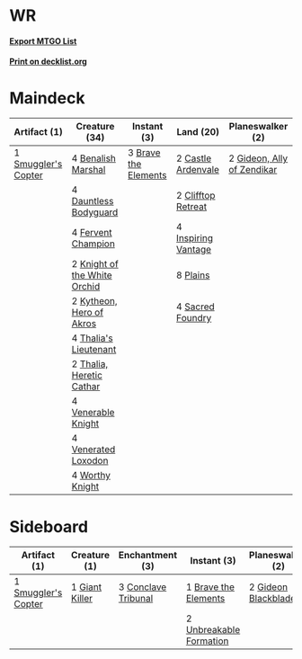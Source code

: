 # WR

#### [Export MTGO List](../collection/WR/WR.txt)
#### [Print on decklist.org](http://decklist.org/?deckmain=4%09Benalish%20Marshal%0A3%09Brave%20the%20Elements%0A2%09Castle%20Ardenvale%0A2%09Clifftop%20Retreat%0A4%09Dauntless%20Bodyguard%0A4%09Fervent%20Champion%0A2%09Gideon,%20Ally%20of%20Zendikar%0A4%09Inspiring%20Vantage%0A2%09Knight%20of%20the%20White%20Orchid%0A2%09Kytheon,%20Hero%20of%20Akros%0A8%09Plains%0A4%09Sacred%20Foundry%0A1%09Smuggler's%20Copter%0A4%09Thalia's%20Lieutenant%0A2%09Thalia,%20Heretic%20Cathar%0A4%09Venerable%20Knight%0A4%09Venerated%20Loxodon%0A4%09Worthy%20Knight&deckside=1%09Brave%20the%20Elements%0A3%09Conclave%20Tribunal%0A2%09Declaration%20in%20Stone%0A3%09Fragmentize%0A1%09Giant%20Killer%0A2%09Gideon%20Blackblade%0A1%09Smuggler's%20Copter%0A2%09Unbreakable%20Formation)
# Maindeck

|                                         Artifact (1)                                         |                                             Creature (34)                                             |                                          Instant (3)                                          |                                          Land (20)                                           |                                          Planeswalker (2)                                           |
|----------------------------------------------------------------------------------------------|-------------------------------------------------------------------------------------------------------|-----------------------------------------------------------------------------------------------|----------------------------------------------------------------------------------------------|-----------------------------------------------------------------------------------------------------|
|1 [Smuggler's Copter](http://gatherer.wizards.com/Pages/Card/Details.aspx?multiverseid=417808)|4 [Benalish Marshal](http://gatherer.wizards.com/Pages/Card/Details.aspx?multiverseid=442894)          |3 [Brave the Elements](http://gatherer.wizards.com/Pages/Card/Details.aspx?multiverseid=389450)|2 [Castle Ardenvale](http://gatherer.wizards.com/Pages/Card/Details.aspx?multiverseid=473200) |2 [Gideon, Ally of Zendikar](http://gatherer.wizards.com/Pages/Card/Details.aspx?multiverseid=401897)|
|                                                                                              |4 [Dauntless Bodyguard](http://gatherer.wizards.com/Pages/Card/Details.aspx?multiverseid=442902)       |                                                                                               |2 [Clifftop Retreat](http://gatherer.wizards.com/Pages/Card/Details.aspx?multiverseid=443127) |                                                                                                     |
|                                                                                              |4 [Fervent Champion](http://gatherer.wizards.com/Pages/Card/Details.aspx?multiverseid=473086)          |                                                                                               |4 [Inspiring Vantage](http://gatherer.wizards.com/Pages/Card/Details.aspx?multiverseid=417819)|                                                                                                     |
|                                                                                              |2 [Knight of the White Orchid](http://gatherer.wizards.com/Pages/Card/Details.aspx?multiverseid=178094)|                                                                                               |8 [Plains](http://gatherer.wizards.com/Pages/Card/Details.aspx?multiverseid=439856)           |                                                                                                     |
|                                                                                              |2 [Kytheon, Hero of Akros](http://gatherer.wizards.com/Pages/Card/Details.aspx?multiverseid=398428)    |                                                                                               |4 [Sacred Foundry](http://gatherer.wizards.com/Pages/Card/Details.aspx?multiverseid=405106)   |                                                                                                     |
|                                                                                              |4 [Thalia's Lieutenant](http://gatherer.wizards.com/Pages/Card/Details.aspx?multiverseid=409783)       |                                                                                               |                                                                                              |                                                                                                     |
|                                                                                              |2 [Thalia, Heretic Cathar](http://gatherer.wizards.com/Pages/Card/Details.aspx?multiverseid=414338)    |                                                                                               |                                                                                              |                                                                                                     |
|                                                                                              |4 [Venerable Knight](http://gatherer.wizards.com/Pages/Card/Details.aspx?multiverseid=472997)          |                                                                                               |                                                                                              |                                                                                                     |
|                                                                                              |4 [Venerated Loxodon](http://gatherer.wizards.com/Pages/Card/Details.aspx?multiverseid=452780)         |                                                                                               |                                                                                              |                                                                                                     |
|                                                                                              |4 [Worthy Knight](http://gatherer.wizards.com/Pages/Card/Details.aspx?multiverseid=472998)             |                                                                                               |                                                                                              |                                                                                                     |


# Sideboard

|                                         Artifact (1)                                         |                                      Creature (1)                                       |                                       Enchantment (3)                                        |                                           Instant (3)                                            |                                       Planeswalker (2)                                       |                                           Sorcery (5)                                           |
|----------------------------------------------------------------------------------------------|-----------------------------------------------------------------------------------------|----------------------------------------------------------------------------------------------|--------------------------------------------------------------------------------------------------|----------------------------------------------------------------------------------------------|-------------------------------------------------------------------------------------------------|
|1 [Smuggler's Copter](http://gatherer.wizards.com/Pages/Card/Details.aspx?multiverseid=417808)|1 [Giant Killer](http://gatherer.wizards.com/Pages/Card/Details.aspx?multiverseid=472976)|3 [Conclave Tribunal](http://gatherer.wizards.com/Pages/Card/Details.aspx?multiverseid=452756)|1 [Brave the Elements](http://gatherer.wizards.com/Pages/Card/Details.aspx?multiverseid=389450)   |2 [Gideon Blackblade](http://gatherer.wizards.com/Pages/Card/Details.aspx?multiverseid=463943)|2 [Declaration in Stone](http://gatherer.wizards.com/Pages/Card/Details.aspx?multiverseid=409750)|
|                                                                                              |                                                                                         |                                                                                              |2 [Unbreakable Formation](http://gatherer.wizards.com/Pages/Card/Details.aspx?multiverseid=457173)|                                                                                              |3 [Fragmentize](http://gatherer.wizards.com/Pages/Card/Details.aspx?multiverseid=417587)         |

